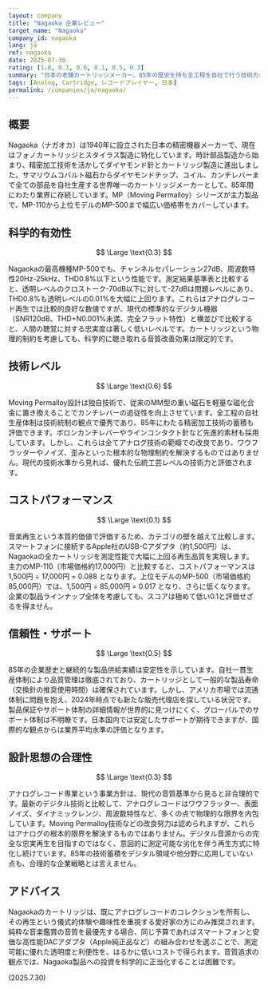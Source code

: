 ```yaml
---
layout: company
title: "Nagaoka 企業レビュー"
target_name: "Nagaoka"
company_id: nagaoka
lang: ja
ref: nagaoka
date: 2025-07-30
rating: [1.8, 0.3, 0.6, 0.1, 0.5, 0.3]
summary: "日本の老舗カートリッジメーカー。85年の歴史を持ち全工程を自社で行う技術力は評価できるものの、アナログレコード専業という方向性は現代の音質基準から見て合理性に欠け、コストパフォーマンスは極めて低いです。"
tags: [Analog, Cartridge, レコードプレイヤー, 日本]
permalink: /companies/ja/nagaoka/
---
```

## 概要

Nagaoka（ナガオカ）は1940年に設立された日本の精密機器メーカーで、現在はフォノカートリッジとスタイラス製造に特化しています。時計部品製造から始まり、精密加工技術を活かしてダイヤモンド針とカートリッジ製造に進出しました。サマリウムコバルト磁石からダイヤモンドチップ、コイル、カンチレバーまで全ての部品を自社生産する世界唯一のカートリッジメーカーとして、85年間にわたり業界に存続しています。MP（Moving Permalloy）シリーズが主力製品で、MP-110から上位モデルのMP-500まで幅広い価格帯をカバーしています。

## 科学的有効性

$$ \Large \text{0.3} $$

Nagaokaの最高機種MP-500でも、チャンネルセパレーション27dB、周波数特性20Hz-25kHz、THD0.8%以下という性能です。測定結果基準表と比較すると、透明レベルのクロストーク-70dB以下に対して-27dBは問題レベルにあり、THD0.8%も透明レベルの0.01%を大幅に上回ります。これらはアナログレコード再生では比較的良好な数値ですが、現代の標準的なデジタル機器（SNR120dB、THD+N0.001%未満、完全フラット特性）と横並びで比較すると、人間の聴覚に対する忠実度は著しく低いレベルです。カートリッジという物理的制約を考慮しても、科学的に聴き取れる音質改善効果は限定的です。

## 技術レベル

$$ \Large \text{0.6} $$

Moving Permalloy設計は独自技術で、従来のMM型の重い磁石を軽量な磁化合金に置き換えることでカンチレバーの追従性を向上させています。全工程の自社生産体制は技術統制の観点で優秀であり、85年にわたる精密加工技術の蓄積も評価できます。ボロンカンチレバーやラインコンタクト針など先進的素材も採用しています。しかし、これらは全てアナログ技術の範疇での改良であり、ワウフラッターやノイズ、歪みといった根本的な物理制約を解決するものではありません。現代の技術水準から見れば、優れた伝統工芸レベルの技術力と評価されます。

## コストパフォーマンス

$$ \Large \text{0.1} $$

音楽再生という本質的価値で評価するため、カテゴリの壁を越えて比較します。スマートフォンに接続するApple社のUSB-Cアダプタ（約1,500円）は、Nagaokaの全カートリッジを測定性能で大幅に上回る再生品質を実現します。主力のMP-110（市場価格約17,000円）と比較すると、コストパフォーマンスは 1,500円 ÷ 17,000円 = 0.088 となります。上位モデルのMP-500（市場価格約85,000円）では、1,500円 ÷ 85,000円 = 0.017 となり、さらに低くなります。企業の製品ラインナップ全体を考慮しても、スコアは極めて低い0.1と評価せざるを得ません。

## 信頼性・サポート

$$ \Large \text{0.5} $$

85年の企業歴史と継続的な製品供給実績は安定性を示しています。自社一貫生産体制により品質管理は徹底されており、カートリッジとして一般的な製品寿命（交換針の推奨使用時間）は確保されています。しかし、アメリカ市場では流通体制に問題を抱え、2024年時点でも新たな販売代理店を探している状況です。製品保証やサポート体制の詳細情報が世界的に見つけにくく、グローバルでのサポート体制は不明瞭です。日本国内では安定したサポートが期待できますが、国際的な観点からは業界平均水準の評価となります。

## 設計思想の合理性

$$ \Large \text{0.3} $$

アナログレコード専業という事業方針は、現代の音質基準から見ると非合理的です。最新のデジタル技術と比較して、アナログレコードはワウフラッター、表面ノイズ、ダイナミックレンジ、周波数特性など、多くの点で物理的な限界を内包しています。Moving Permalloy技術などの改良努力は認められますが、これらはアナログの根本的限界を解決するものではありません。デジタル音源からの完全な忠実再生を目指すのではなく、意図的に測定可能な劣化を伴う再生方式に特化し続けています。85年の技術蓄積をデジタル領域や他分野に応用していない点も、合理的な企業戦略とは言えません。

## アドバイス

Nagaokaのカートリッジは、既にアナログレコードのコレクションを所有し、その再生という儀式的体験や趣味性を重視する愛好家の方にのみ推奨されます。純粋な音楽鑑賞の音質を最優先する場合、同じ予算であればスマートフォンと安価な高性能DACアダプタ（Apple純正品など）の組み合わせを選ぶことで、測定可能に優れた透明度と利便性を、はるかに低いコストで得られます。音質追求の観点では、Nagaoka製品への投資を科学的に正当化することは困難です。

(2025.7.30)
